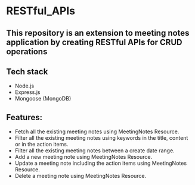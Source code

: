 # RESTful_APIs

## This repository is an extension to meeting notes application by creating RESTful APIs for CRUD operations

## Tech stack

- Node.js
- Express.js
- Mongoose (MongoDB)

## Features:

- Fetch all the existing meeting notes using MeetingNotes Resource.
- Filter all the existing meeting notes using keywords in the title, content or in the action items.
- Filter all the existing meeting notes between a create date range.
- Add a new meeting note using MeetingNotes Resource.
- Update a meeting note including the action items using MeetingNotes Resource.
- Delete a meeting note using MeetingNotes Resource.
